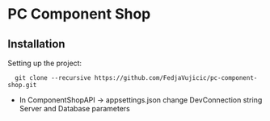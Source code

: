 # PC Component Shop

## Installation

Setting up the project:

```git
  git clone --recursive https://github.com/FedjaVujicic/pc-component-shop.git
```

* In ComponentShopAPI -> appsettings.json change DevConnection string Server and Database parameters
